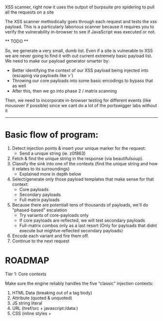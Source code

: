 XSS scanner, right now it uses the output of burpsuite pro spidering to pull all the requests on a site

The XSS scanner methodically goes through each request and tests the xss payload. This is a particularly laborious scanner because it requires you to verify the vulnerability in-browser to see if JavaScript was executed or not. 


** TODO **

So, we generate a very small, dumb list. Even if a site is vulnerable to XSS we are never going to find it with out current extremely basic payload list. We need to make our payload generator smarter by:
- Better identifying the context of our XSS payload being injected into (escaping via payloads like >'<script>alert(1)</script>)
- Throwing our core payloads into some basic encodings to bypass that as well
- After this, then we go into phase 2 / matrix scanning

Then, we need to incorporate in-browser testing for different events (like mousover if possible) since we cant do a lot of the portswigger labs without it




---

# **Basic flow of program:**

1. Detect injection points & insert your unique marker for the request:
    - Send a unique string (ie. z0f863)
2. Fetch & find the unique string in the response (via beautifulsoup).
3. Classify the sink into one of the contexts (find the unique string and how it relates to its surroundings)
    - Explained more in depth below
4. Select/generate only those payload templates that make sense for that context:
    - Core payloads
    - Secondary payloads
    - Full matrix payloads
5. Because there are potentiall tens of thousands of payloads, we'll do "phased-based" escalation
    - Try variants of core-payloads only
    - If core payloads are reflected, we will test secondary payloads
    - Full-matrix combos only as a last resort (Only for payloads that didnt execute but mightve reflected secondary payloads)
6. Encode each variant and fire them off.
7. Continue to the next request


# **ROADMAP**

Tier 1: Core contexts

Make sure the engine reliably handles the five “classic” injection contexts:

1. HTML Data (breaking out of a tag body)
2. Attribute (quoted & unquoted)
3. JS string literal
4. URL (href/src + javascript:/data:)
5. CSS (inline styles + <style> blocks)

Once those consistently produce valid payloads and execution evidence, it'll already catch the vast majority of reflected, stored, and many DOM XSS flaws.

---

Tier 2: Common bypass techniques

When I'm ready to level up, I'll add a small “bypass” toolkit that sits between the raw templates and encoders. For example:
1. Unicode/hex/UTF-7 escapes (turn alert into \u0061\u006cert)
2. Overlong UTF-8 sequences
3. Double- or triple-URL-encoding
4. Simple polyglots (payloads that work in HTML, JS, CSS simultaneously)

These are just extra transformation passes on the strings it'll already be generating.

I'll also need to "upgrade" how smart the thing is and NOT spray & pray. It needs to have the payload list as short as possible

---


Tier 3: Advanced contexts & trickery

If I get to this point I'll plugin more exotic classes as separate modules:
1. Obfuscation tricks (e.g. injecting <svg><script> inside weird XML namespaces)
2. Client-side template injection (mustache/Handlebars payloads)
3. Scriptless attacks (e.g. <meta http-equiv>, CSS animations with onanimationend)
4. WAF-bypass global objects (e.g. abusing window.onerror, location properties)

These often require special skeletons or completely different grammars, hence the "advanced" contexts and trickery.